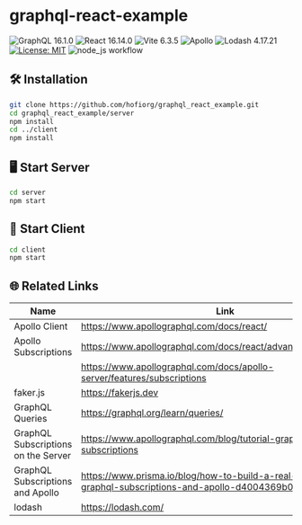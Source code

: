 # graphql-react-example

![GraphQL 16.1.0](https://img.shields.io/badge/GraphQL-16.1.0-ef4081?logo=graphql)
![React 16.14.0](https://img.shields.io/badge/React-16.14.0-61dafb?logo=react)
![Vite 6.3.5](https://img.shields.io/badge/Vite-6.3.5-646cff?logo=vite)
![Apollo](https://img.shields.io/badge/Apollo-Client-311c87?logo=apollo-graphql)
![Lodash 4.17.21](https://img.shields.io/badge/Lodash-4.17.21-3492ff?logo=lodash)
[![License: MIT](https://img.shields.io/badge/License-MIT-yellow.svg)](LICENSE)
![node_js workflow](https://github.com/hofiorg/graphql-react-example/actions/workflows/node.js.yml/badge.svg)

## 🛠️ Installation

```sh
git clone https://github.com/hofiorg/graphql_react_example.git
cd graphql_react_example/server
npm install
cd ../client
npm install
```

## 🖥️ Start Server

```sh
cd server
npm start
```

## 🚀 Start Client

```sh
cd client
npm start
```

## 🌐 Related Links

| Name                                | Link                                                                                                          |
|-------------------------------------|---------------------------------------------------------------------------------------------------------------|
| Apollo Client                       | <https://www.apollographql.com/docs/react/>                                                                   |
| Apollo Subscriptions                | <https://www.apollographql.com/docs/react/advanced/subscriptions>                                             |
|                                     | <https://www.apollographql.com/docs/apollo-server/features/subscriptions>                                     |
| faker.js                            | <https://fakerjs.dev>                                                                                         |
| GraphQL Queries                     | <https://graphql.org/learn/queries/>                                                                          |
| GraphQL Subscriptions on the Server | <https://www.apollographql.com/blog/tutorial-graphql-subscriptions>                                           |
| GraphQL Subscriptions and Apollo    | <https://www.prisma.io/blog/how-to-build-a-real-time-chat-with-graphql-subscriptions-and-apollo-d4004369b0d4> |
| lodash                              | <https://lodash.com/>                                                                                         |
